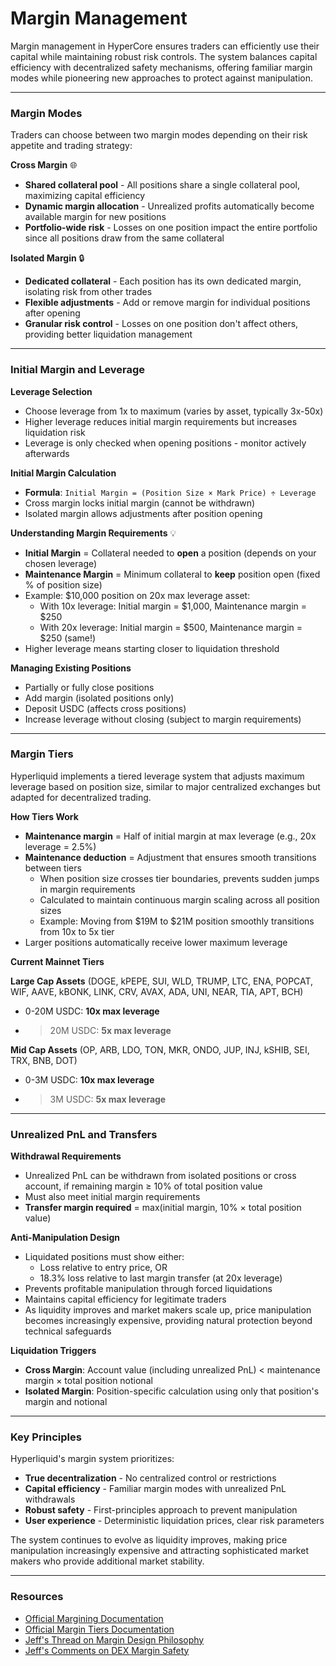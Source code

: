 # Margin Management

Margin management in HyperCore ensures traders can efficiently use their capital while maintaining robust risk controls. The system balances capital efficiency with decentralized safety mechanisms, offering familiar margin modes while pioneering new approaches to protect against manipulation.

***

### **Margin Modes**

Traders can choose between two margin modes depending on their risk appetite and trading strategy:

**Cross Margin** 🌐

* **Shared collateral pool** - All positions share a single collateral pool, maximizing capital efficiency
* **Dynamic margin allocation** - Unrealized profits automatically become available margin for new positions
* **Portfolio-wide risk** - Losses on one position impact the entire portfolio since all positions draw from the same collateral

**Isolated Margin** 🔒

* **Dedicated collateral** - Each position has its own dedicated margin, isolating risk from other trades
* **Flexible adjustments** - Add or remove margin for individual positions after opening
* **Granular risk control** - Losses on one position don't affect others, providing better liquidation management

***

### **Initial Margin and Leverage**

**Leverage Selection**

* Choose leverage from 1x to maximum (varies by asset, typically 3x-50x)
* Higher leverage reduces initial margin requirements but increases liquidation risk
* Leverage is only checked when opening positions - monitor actively afterwards

**Initial Margin Calculation**

* **Formula**: `Initial Margin = (Position Size × Mark Price) ÷ Leverage`
* Cross margin locks initial margin (cannot be withdrawn)
* Isolated margin allows adjustments after position opening

**Understanding Margin Requirements** 💡

* **Initial Margin** = Collateral needed to **open** a position (depends on your chosen leverage)
* **Maintenance Margin** = Minimum collateral to **keep** position open (fixed % of position size)
* Example: $10,000 position on 20x max leverage asset:
  * With 10x leverage: Initial margin = $1,000, Maintenance margin = $250
  * With 20x leverage: Initial margin = $500, Maintenance margin = $250 (same!)
* Higher leverage means starting closer to liquidation threshold

**Managing Existing Positions**

* Partially or fully close positions
* Add margin (isolated positions only)
* Deposit USDC (affects cross positions)
* Increase leverage without closing (subject to margin requirements)

***

### Margin Tiers

Hyperliquid implements a tiered leverage system that adjusts maximum leverage based on position size, similar to major centralized exchanges but adapted for decentralized trading.

**How Tiers Work**

* **Maintenance margin** = Half of initial margin at max leverage (e.g., 20x leverage = 2.5%)
* **Maintenance deduction** = Adjustment that ensures smooth transitions between tiers
  * When position size crosses tier boundaries, prevents sudden jumps in margin requirements
  * Calculated to maintain continuous margin scaling across all position sizes
  * Example: Moving from $19M to $21M position smoothly transitions from 10x to 5x tier
* Larger positions automatically receive lower maximum leverage

**Current Mainnet Tiers**

**Large Cap Assets** (DOGE, kPEPE, SUI, WLD, TRUMP, LTC, ENA, POPCAT, WIF, AAVE, kBONK, LINK, CRV, AVAX, ADA, UNI, NEAR, TIA, APT, BCH)

* 0-20M USDC: **10x max leverage**
* > 20M USDC: **5x max leverage**

**Mid Cap Assets** (OP, ARB, LDO, TON, MKR, ONDO, JUP, INJ, kSHIB, SEI, TRX, BNB, DOT)

* 0-3M USDC: **10x max leverage**
* > 3M USDC: **5x max leverage**

***

### Unrealized PnL and Transfers

**Withdrawal Requirements**

* Unrealized PnL can be withdrawn from isolated positions or cross account, if remaining margin ≥ 10% of total position value
* Must also meet initial margin requirements
* **Transfer margin required** = max(initial margin, 10% × total position value)

**Anti-Manipulation Design**

* Liquidated positions must show either:
  * Loss relative to entry price, OR
  * 18.3% loss relative to last margin transfer (at 20x leverage)
* Prevents profitable manipulation through forced liquidations
* Maintains capital efficiency for legitimate traders
* As liquidity improves and market makers scale up, price manipulation becomes increasingly expensive, providing natural protection beyond technical safeguards

**Liquidation Triggers**

* **Cross Margin**: Account value (including unrealized PnL) < maintenance margin × total position notional
* **Isolated Margin**: Position-specific calculation using only that position's margin and notional

***

### Key Principles

Hyperliquid's margin system prioritizes:

* **True decentralization** - No centralized control or restrictions
* **Capital efficiency** - Familiar margin modes with unrealized PnL withdrawals
* **Robust safety** - First-principles approach to prevent manipulation
* **User experience** - Deterministic liquidation prices, clear risk parameters

The system continues to evolve as liquidity improves, making price manipulation increasingly expensive and attracting sophisticated market makers who provide additional market stability.

***

### Resources

* [Official Margining Documentation](https://hyperliquid.gitbook.io/hyperliquid-docs/trading/margining)
* [Official Margin Tiers Documentation](https://hyperliquid.gitbook.io/hyperliquid-docs/trading/margin-tiers)
* [Jeff's Thread on Margin Design Philosophy](https://x.com/chameleon_jeff/status/1900218435562578130)
* [Jeff's Comments on DEX Margin Safety](https://x.com/chameleon_jeff/status/1726091053491470408)

